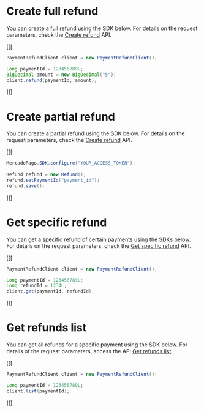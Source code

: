 # Create full refund

You can create a full refund using the SDK below. For details on the request parameters, check the [Create refund](/developers/en/reference/chargebacks/_payments_id_refunds/post) API. 

[[[
```java
PaymentRefundClient client = new PaymentRefundClient();

Long paymentId = 123456789L;
BigDecimal amount = new BigDecimal("5");
client.refund(paymentId, amount);
```
]]]

# Create partial refund

You can create a partial refund using the SDK below. For details on the request parameters, check the [Create refund](https://www.mercadopago[FAKER][URL][DOMAIN]/developers/en/reference/chargebacks/_payments_id_refunds/post) API. 

[[[
```java
MercadoPago.SDK.configure("YOUR_ACCESS_TOKEN");
 
Refund refund = new Refund();
refund.setPaymentId("payment_id");
refund.save();
```
]]]

# Get specific refund

You can get a specific refund of certain payments using the SDKs below. For details on the request parameters, check the [Get specific refund](https://www.mercadopago[FAKER][URL][DOMAIN]/developers/en/reference/chargebacks/_payments_id_refunds_refund_id/get) API.

[[[
```java
PaymentRefundClient client = new PaymentRefundClient();

Long paymentId = 123456789L;
Long refundId = 1234L;
client.get(paymentId, refundId);
```
]]]

# Get refunds list

You can get all refunds for a specific payment using the SDK below. For details of the request parameters, access the API [Get refunds list](https://www.mercadopago[FAKER][URL][DOMAIN]/developers/en/reference/chargebacks/_payments_id_refunds/get).

[[[
```java
PaymentRefundClient client = new PaymentRefundClient();

Long paymentId = 123456789L;
client.list(paymentId);
```
]]]
